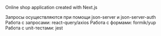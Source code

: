 Online shop application created with Next.js 

Запросы осуществляются при помощи json-server и json-server-auth
Работа с запросами: react-query/axios
Работа с формами: formik/yup 
Работа с unit-тестами: jest